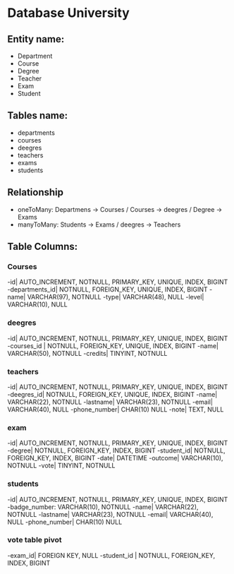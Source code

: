 <!--
Modellizzare la struttura di un database per memorizzare tutti i dati riguardanti una università:
- sono presenti diversi Dipartimenti (es.: Lettere e Filosofia, Matematica, Ingegneria ecc.);
- ogni Dipartimento offre più Corsi di Laurea (es.: Civiltà e Letterature Classiche, Informatica, Ingegneria Elettronica ecc..)
- ogni Corso di Laurea prevede diversi Corsi (es.: Letteratura Latina, Sistemi Operativi 1, Analisi Matematica 2 ecc.);
- ogni Corso può essere tenuto da diversi Insegnanti;
- ogni Corso prevede più appelli d'Esame;
- ogni Studente è iscritto ad un solo Corso di Laurea;
- ogni Studente può iscriversi a più appelli di Esame;
- per ogni appello d'Esame a cui lo Studente ha partecipato, è necessario memorizzare il voto ottenuto, anche se non sufficiente.
-->

# Database University

## Entity name:
- Department
- Course
- Degree
- Teacher
- Exam
- Student

## Tables name: 
- departments
- courses
- deegres
- teachers
- exams
- students

## Relationship
- oneToMany: Departmens -> Courses / Courses -> deegres / Degree -> Exams
- manyToMany: Students -> Exams / deegres -> Teachers

## Table Columns: 


### Courses
-id| AUTO_INCREMENT, NOTNULL, PRIMARY_KEY, UNIQUE, INDEX, BIGINT
-departments_id| NOTNULL, FOREIGN_KEY, UNIQUE, INDEX, BIGINT
-name| VARCHAR(97), NOTNULL
-type| VARCHAR(48), NULL
-level| VARCHAR(10), NULL


### deegres
-id| AUTO_INCREMENT, NOTNULL, PRIMARY_KEY, UNIQUE, INDEX, BIGINT
-courses_id | NOTNULL, FOREIGN_KEY, UNIQUE, INDEX, BIGINT
-name| VARCHAR(50), NOTNULL
-credits| TINYINT, NOTNULL


### teachers
-id| AUTO_INCREMENT, NOTNULL, PRIMARY_KEY, UNIQUE, INDEX, BIGINT
-deegres_id|  NOTNULL, FOREIGN_KEY, UNIQUE, INDEX, BIGINT
-name| VARCHAR(22), NOTNULL
-lastname| VARCHAR(23), NOTNULL
-email| VARCHAR(40), NULL
-phone_number| CHAR(10) NULL
-note| TEXT, NULL


### exam
-id| AUTO_INCREMENT, NOTNULL, PRIMARY_KEY, UNIQUE, INDEX, BIGINT
-degree| NOTNULL, FOREIGN_KEY, INDEX, BIGINT
-student_id| NOTNULL, FOREIGN_KEY, INDEX, BIGINT
-date| DATETIME
-outcome| VARCHAR(10), NOTNULL
-vote| TINYINT, NOTNULL


### students
-id| AUTO_INCREMENT, NOTNULL, PRIMARY_KEY, UNIQUE, INDEX, BIGINT
-badge_number: VARCHAR(10), NOTNULL
-name| VARCHAR(22), NOTNULL
-lastname| VARCHAR(23), NOTNULL
-email| VARCHAR(40), NULL
-phone_number| CHAR(10) NULL


### vote table pivot
-exam_id| FOREIGN KEY, NULL
-student_id | NOTNULL, FOREIGN_KEY, INDEX, BIGINT